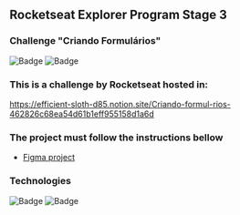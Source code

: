 ## Rocketseat Explorer Program Stage 3
### Challenge "Criando Formulários"

![Badge](https://img.shields.io/badge/version-1.0-green)
![Badge](https://img.shields.io/badge/status-Development-yellow)

### This is a challenge by Rocketseat hosted in:
https://efficient-sloth-d85.notion.site/Criando-formul-rios-462826c68ea54d61b1eff955158d1a6d

### The project must follow the instructions bellow
<ul>
  <li><a href="https://www.figma.com/file/g1dqwfaTFTAA4VDR55qjrv/Stage-03---Formulário-intermediário-(Copy)?type=design&node-id=0-1&t=MNLqrGU9IHAiXXFk-0">Figma project</a> </li>
</ul>

### Technologies
![Badge](https://img.shields.io/badge/HTML-5-orange)
![Badge](https://img.shields.io/badge/CSS-3-informational)